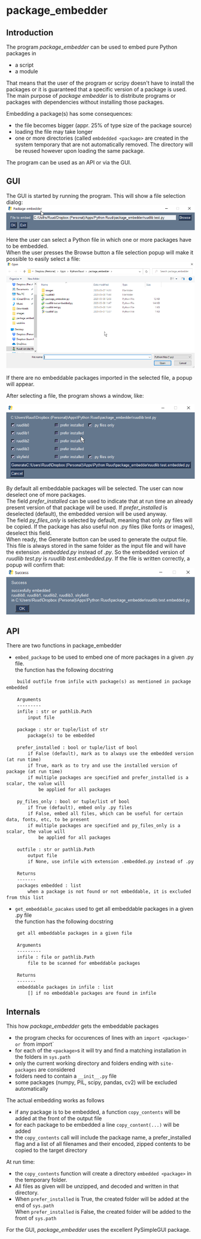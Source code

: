 # package_embedder
## Introduction
The program *package_embedder* can be used to embed pure Python packages in
- a script
- a module

That means that the user of the program or scripy doesn't have to install the packages or it is
guaranteed that a specific version of a package is used.  
The main purpose of *package embedder* is to distribute programs or packages with dependencies without
installing those packages.

Embedding a package(s) has some consequences:
- the file becomes bigger (appr. 25% of type size of the package source)
- loading the file may take longer
- one or more directories (called `embdedded <package>` are created in the system temporary that are not automatically removed.
The directory will be reused however upon loading the same package. 

The program can be used as an API or via the GUI.

## GUI
The GUI is started by running the program.
This will show a file selection dialog:
![image1](images/package_embedder_1.png)

Here the user can select a Python file in which one or more packages have to be embedded.  
When the user presses the Browse button a file selection popup will make it possible to easily select a file:
![image4](images/package_embedder_4.png)

If there are no embeddable packages imported in the selected file, a popup will appear.

After selecting a file, the program shows a window, like:

![image2](images/package_embedder_2.png)

By default all embeddable packages will be selected. The user can now deselect one of more packages.  
The field *prefer_installed* can be used to indicate that at run time an already present version of that package
will be used. If *prefer_installed* is deselected (default), the embedded version will be used anyway.  
The field *py_files_only* is selected by default, meaning that only .py files will be copied. If the package has also 
useful non .py files (like fonts or images), deselect this field.  
When ready, the Generate button can be used to generate the output file. This file is always stored in the same folder as
the input file and will have the extension *.embedded.py* instead of *.py*. So the embedded version of *ruudlib test.py* is *ruudlib test.embedded.py*.
If the file is written correctly, a popup will confirm that:
![image3](images/package_embedder_3.png)

## API  
There are two functions in package_embedder
- `embed_package`
to be used to embed one of more packages in a given .py file.  
the function has the following docstring  
```
    build outfile from infile with package(s) as mentioned in package embedded

    Arguments
    ---------
    infile : str or pathlib.Path
        input file

    package : str or tuple/list of str
        package(s) to be embedded

    prefer_installed : bool or tuple/list of bool
        if False (default), mark as to always use the embedded version (at run time)
        if True, mark as to try and use the installed version of package (at run time)
        if multiple packages are specified and prefer_installed is a scalar, the value will
            be applied for all packages

    py_files_only : bool or tuple/list of bool
        if True (default), embed only .py files
        if False, embed all files, which can be useful for certain data, fonts, etc, to be present
        if multiple packages are specified and py_files_only is a scalar, the value will
            be applied for all packages

    outfile : str or pathlib.Path
        output file
        if None, use infile with extension .embedded.py instead of .py

    Returns
    -------
    packages embedded : list
        when a package is not found or not embeddable, it is excluded from this list

```
- `get_embeddable_pacakes` used to get all embeddable packages in a given .py file  
the function has the following docstring  
```
    get all embeddable packages in a given file

    Arguments
    ---------
    infile : file or pathlib.Path
        file to be scanned for embeddable packages

    Returns
    -------
    embeddable packages in infile : list
        [] if no embeddable packages are found in infile
```

## Internals
This how *package_embedder* gets the embeddable packages
- the program checks for occurences of lines with an `import <package>' or `from <package> import`
- for each of the `<package>`s it will try and find a matching installation in the folders 
in `sys.path`
- only the current working directory and folders ending with  `site-packages` are considered
- folders need  to contain a `__init__.py` file
- some packages (numpy, PIL, scipy, pandas, cv2) will be excluded automatically
    
The actual embedding works as follows
- if any package is to be embedded, a function `copy_contents` will be added at the front of
the output file
- for each package to be embedded a line `copy_content(...)` will be added
- the `copy_contents` call will include the package name, a prefer_installed flag and a list of all
filenames and their encoded, zipped contents to be copied to the target directory

At run time:
- the `copy_contents` function will create a directory `embedded <package>` in the temporary folder.
- All files as given will be unzipped, and decoded and written in that directory.
- When `prefer_installed` is True, the created folder will be added at the end of `sys.path`  
When `prefer_installed` is False, the created folder will be added to the front of `sys.path`

For the GUI, *package_embedder* uses the excellent PySimpleGUI package.


